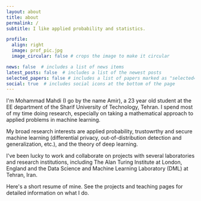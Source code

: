 ```yaml
---
layout: about
title: about
permalink: /
subtitle: I like applied probability and statistics.

profile:
  align: right
  image: prof_pic.jpg
  image_circular: false # crops the image to make it circular

news: false  # includes a list of news items
latest_posts: false  # includes a list of the newest posts
selected_papers: false # includes a list of papers marked as "selected={true}"
social: true  # includes social icons at the bottom of the page
---
```



I'm Mohammad Mahdi (I go by the name Amir), a 23 year old student at the EE department of the Sharif University of Technology, Tehran. I spend most of my time doing research, especially on taking a mathematical approach to applied problems in machine learning.

My broad research interests are applied probability, trustowrthy and secure machine learning (differential privacy, out-of-distribution detection and generalization, etc.), and the theory of deep learning. 

I've been lucky to work and collaborate on projects with several laboratories and research institutions, including The Alan Turing Institute at London, England and the Data Science and Machine Learning Laboratory (DML) at Tehran, Iran.

Here's a short resume of mine. See the projects and teaching pages for detailed information on what I do.
